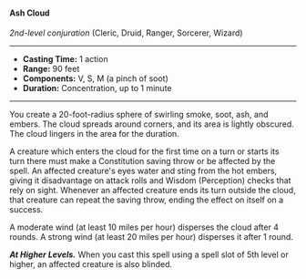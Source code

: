 #### Ash Cloud
*2nd-level conjuration* (Cleric, Druid, Ranger, Sorcerer, Wizard)
___
- **Casting Time:** 1 action
- **Range:** 90 feet
- **Components:** V, S, M (a pinch of soot)
- **Duration:** Concentration, up to 1 minute
---
You create a 20-foot-radius sphere of swirling smoke, soot, ash, and embers. The cloud spreads around corners, and its area is lightly obscured. The cloud lingers in the area for the duration.

A creature which enters the cloud for the first time on a turn or starts its turn there must make a Constitution saving throw or be affected by the spell. An affected creature's eyes water and sting from the hot embers, giving it disadvantage on attack rolls and Wisdom (Perception) checks that rely on sight. Whenever an affected creature ends its turn outside the cloud, that creature can repeat the saving throw, ending the effect on itself on a success.

A moderate wind (at least 10 miles per hour) disperses the cloud after 4 rounds. A strong wind (at least 20 miles per hour) disperses it after 1 round.

***At Higher Levels.*** When you cast this spell using a spell slot of 5th level or higher, an affected creature is also blinded.

